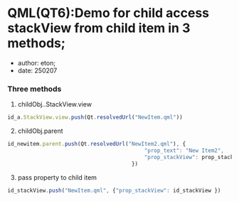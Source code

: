 # QML(QT6):Demo for child access stackView from child item in 3 methods;
- author: eton;
- date: 250207

### Three methods
1. childObj..StackView.view
```qml
id_a.StackView.view.push(Qt.resolvedUrl("NewItem.qml"))
```

2. childObj.parent

```qml
id_newitem.parent.push(Qt.resolvedUrl("NewItem2.qml"), {
                                           "prop_text": "New Item2",
                                           "prop_stackView": prop_stackView
                                       })
```

3. pass property to child item

```qml
id_stackView.push("NewItem.qml", {"prop_stackView": id_stackView })
```
